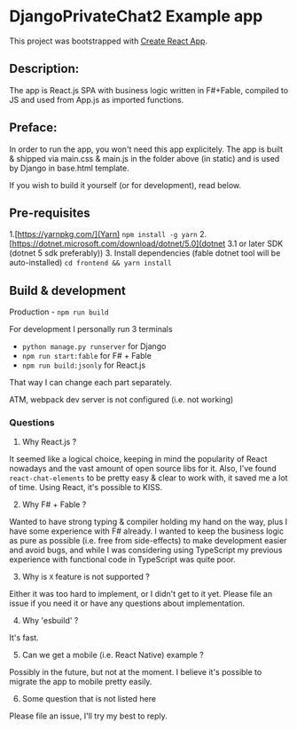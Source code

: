 # DjangoPrivateChat2 Example app 

This project was bootstrapped with [Create React App](https://github.com/facebook/create-react-app).


## Description:

The app is React.js SPA with business logic written in F#+Fable, compiled to JS and used from App.js as imported functions.

## Preface:

In order to run the app, you won't need this app explicitely.
The app is built & shipped via main.css & main.js in the folder above (in static) and is used by Django in base.html template. 


If you wish to build it yourself (or for development), read below.

## Pre-requisites

1.[https://yarnpkg.com/](Yarn)
`npm install -g yarn`
2. [https://dotnet.microsoft.com/download/dotnet/5.0](dotnet 3.1 or later SDK (dotnet 5 sdk preferably))
3. Install dependencies (fable dotnet tool will be auto-installed)
`cd frontend && yarn install`
   
## Build & development

Production - `npm run build`

For development I personally run 3 terminals 
- `python manage.py runserver` for Django
- `npm run start:fable` for F# + Fable
- `npm run build:jsonly` for React.js

That way I can change each part separately.

ATM, webpack dev server is not configured (i.e. not working)

### Questions

1. Why React.js ?

It seemed like a logical choice, keeping in mind the popularity of React nowadays and the vast amount of open source libs for it.
Also, I've found `react-chat-elements` to be pretty easy & clear to work with, it saved me a lot of time.
Using React, it's possible to KISS.

2. Why F# + Fable ?

Wanted to have strong typing & compiler holding my hand on the way, plus I have some experience with F# already.
I wanted to keep the business logic as pure as possible (i.e. free from side-effects) to make development easier and avoid bugs, 
and while I was considering using TypeScript my previous experience with functional code in TypeScript was quite poor.
   
3. Why is `X` feature is not supported ?

Either it was too hard to implement, or I didn't get to it yet. Please file an issue if you need it or have any questions about implementation.

4. Why 'esbuild' ?

It's fast.

5. Can we get a mobile (i.e. React Native) example ?

Possibly in the future, but not at the moment. I believe it's possible to migrate the app to mobile pretty easily.

6. Some question that is not listed here

Please file an issue, I'll try my best to reply.
